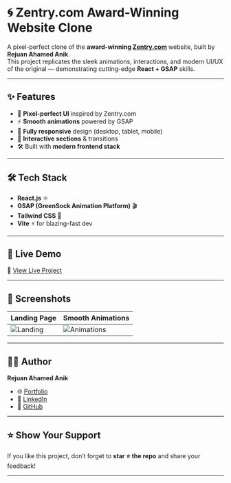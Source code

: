 # 🌀 Zentry.com Award-Winning Website Clone  

A pixel-perfect clone of the **award-winning [Zentry.com](https://zentry.com)** website, built by **Rejuan Ahamed Anik**.  
This project replicates the sleek animations, interactions, and modern UI/UX of the original — demonstrating cutting-edge **React + GSAP** skills.  

---

## ✨ Features
- 🎨 **Pixel-perfect UI** inspired by Zentry.com  
- ⚡ **Smooth animations** powered by GSAP  
- 📱 **Fully responsive** design (desktop, tablet, mobile)  
- 🔄 **Interactive sections** & transitions  
- 🛠️ Built with **modern frontend stack**  

---

## 🛠️ Tech Stack
- **React.js** ⚛️  
- **GSAP (GreenSock Animation Platform)** 🎬  
- **Tailwind CSS** 🎨  
- **Vite** ⚡ for blazing-fast dev  

---

## 🚀 Live Demo
🔗 [View Live Project](https://your-deployed-link.vercel.app/)  

---

## 📸 Screenshots  

| Landing Page | Smooth Animations |
|--------------|-------------------|
| ![Landing](public/screenshots/landing.png) | ![Animations](public/screenshots/animation.png) |

---

## 👨‍💻 Author  
**Rejuan Ahamed Anik**  
- 🌐 [Portfolio](https://my-portfolio-veki.vercel.app/)  
- 💼 [LinkedIn](https://linkedin.com/in/rejuan-anik)  
- 🐙 [GitHub](https://github.com/rejuan-anik)  

---

## ⭐ Show Your Support
If you like this project, don’t forget to **star ⭐ the repo** and share your feedback!  

---
